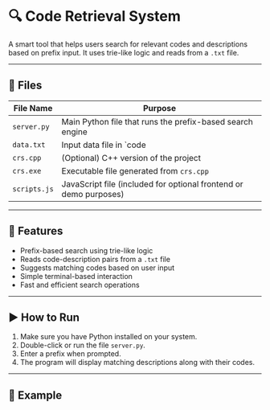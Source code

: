 # 🔍 Code Retrieval System

A smart tool that helps users search for relevant codes and descriptions based on prefix input. It uses trie-like logic and reads from a `.txt` file.

---

## 📄 Files

| File Name    | Purpose                                                                 |
|--------------|-------------------------------------------------------------------------|
| `server.py`  | Main Python file that runs the prefix-based search engine               |
| `data.txt`   | Input data file in `code|description` format                             |
| `crs.cpp`    | (Optional) C++ version of the project                                    |
| `crs.exe`    | Executable file generated from `crs.cpp`                                 |
| `scripts.js` | JavaScript file (included for optional frontend or demo purposes)        |

---

## 🚀 Features

- Prefix-based search using trie-like logic
- Reads code-description pairs from a `.txt` file
- Suggests matching codes based on user input
- Simple terminal-based interaction
- Fast and efficient search operations

---

## ▶️ How to Run

1. Make sure you have Python installed on your system.
2. Double-click or run the file `server.py`.
3. Enter a prefix when prompted.
4. The program will display matching descriptions along with their codes.

---

## 📌 Example

